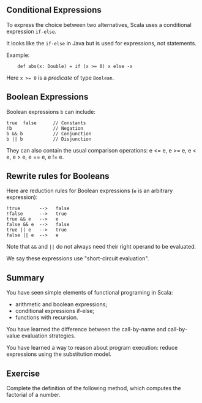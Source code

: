 ## Conditional Expressions

To express the choice between two alternatives, Scala
uses a conditional expression `if-else`.

It looks like the `if-else` in Java but is used for expressions, not statements.

Example:

~~~
    def abs(x: Double) = if (x >= 0) x else -x
~~~

Here `x >= 0` is a *predicate* of type `Boolean`.

## Boolean Expressions

Boolean expressions `b` can include:

    true  false      // Constants
    !b               // Negation
    b && b           // Conjunction
    b || b           // Disjunction

They can also contain the usual comparison operations:
e <= e, e >= e, e < e, e > e, e == e, e != e.

## Rewrite rules for Booleans

Here are reduction rules for Boolean expressions (`e` is an arbitrary expression):

    !true       -->   false
    !false      -->   true
    true && e   -->   e
    false && e  -->   false
    true || e   -->   true
    false || e  -->   e

Note that `&&` and `||` do not always need their right operand to be evaluated.

We say these expressions use "short-circuit evaluation".

## Summary

You have seen simple elements of functional programing in Scala:

- arithmetic and boolean expressions;
- conditional expressions if-else;
- functions with recursion.

You have learned the difference between the call-by-name and
call-by-value evaluation strategies.

You have learned a way to reason about program execution: reduce expressions using
the substitution model.

## Exercise

Complete the definition of the following method, which computes the factorial of a number.
